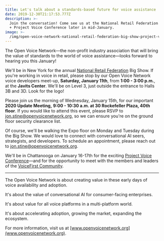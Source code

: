 ```yaml
---
title: Let's talk about a standards-based future for voice assistance
date: 2019-12-30T21:17:53.777Z
description: >-
  Join the conversation! Come see us at the National Retail Federation Big Show
  + Project Voice Conference later in mid-January.
image: >-
  /img/open-voice-network-national-retail-federation-big-show-project-voice-conference.png
---
```

The Open Voice Network—the non-profit industry association that will bring the value of standards to the world of voice assistance—looks forward to hearing you this January!

We'll be in New York for the annual [National Retail Federation](https://nrf.com/) Big Show. If you're working in voice in retail, please stop by our Open Voice Network voice developers meet-up, **Saturday, January 11th**, from **1:00 - 3:00 p.m.**, at the **Javits Center**. We'll be on Level 3, just outside the entrance to Halls 3B and 3D. Look for the logo!

Please join us the morning of Wednesday, January 15th, for our important **2020 Update Meeting,** **9:00 - 10:30 a.m. at 30 Rockefeller Plaza, 40th floor**. If you would like to attend this event, please RSVP to [jon.stine@openvoicenetwork.org](jon.stine@openvoicenetwork.org), so we can ensure you're on the ground floor security clearance list.

Of course, we'll be walking the Expo floor on Monday and Tuesday during the Big Show. We would love to connect with conversational AI seers, strategists, and developers. To schedule an appointment, please reach out to [jon.stine@openvoicenetwork.org](jon.stine@openvoicenetwork.org).

We'll be in Chattanooga on January 16-17th for the exciting [Project Voice Conference](https://www.projectvoice.ai/)—and for the opportunity to meet with the members and leaders of the [VoiceFirst Community](https://www.voicefirst.community/).

___

The Open Voice Network is about creating value in these early days of voice availability and adoption.

It's about the value of conversational AI for consumer-facing enterprises.

It's about value for all voice platforms in a multi-platform world.

It's about accelerating adoption, growing the market, expanding the ecosystem.

For more information, visit us at [www.openvoicenetwork.org](www.openvoicenetwork.org).
